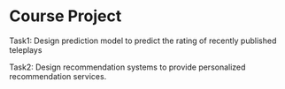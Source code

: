 # Course Project

Task1: 
Design prediction model to predict the rating of recently published teleplays

Task2:
Design recommendation systems to provide personalized recommendation services.
